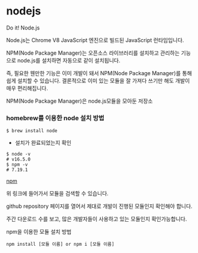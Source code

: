 # nodejs
Do it! Node.js

Node.js는 Chrome V8 JavaScript 엔진으로 빌드된 JavaScript 런타임입니다. 

NPM(Node Package Manager)는 오픈소스 라이브러리를 설치하고 관리하는 기능으로 node.js를 설치하면 자동으로 같이 설치됩니다.

즉, 필요한 웬만한 기능은 이미 개발이 돼서 NPM(Node Package Manager)를 통해 쉽게 설치할 수 있습니다. 결론적으로 이미 있는 모듈을 잘 가져다 쓰기만 해도 개발이 매우 편리해집니다.

NPM(Node Package Manager)은 node.js모듈을 모아둔 저장소

### homebrew를 이용한 node 설치 방법
```
$ brew install node
```

* 설치가 완료되었는지 확인

```
$ node -v 
# v16.5.0
$ npm -v
# 7.19.1
```

[npm](https://www.npmjs.com/)

위 링크에 들어가서 모듈을 검색할 수 있습니다.

github repository 페이지를 열어서 제대로 개발이 진행된 모듈인지 확인해야 합니다.

주간 다운로드 수를 보고, 많은 개발자들이 사용하고 있는 모듈인지 확인가능합니다.

npm을 이용한 모듈 설치 방법
```
npm install [모듈 이름] or npm i [모듈 이름]
```